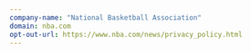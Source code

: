 ```yaml
---
company-name: "National Basketball Association"
domain: nba.com
opt-out-url: https://www.nba.com/news/privacy_policy.html
---
```





